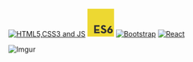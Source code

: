 [![HTML5,CSS3 and JS](https://github.com/FransLopez/logo-images/blob/master/logos/html5-css3-js.png)](http://www.w3.org/)
[![ES6](https://github.com/MarioTerron/logo-images/blob/master/logos/es6.png)](http://www.ecma-international.org/ecma-262/6.0/)
[![Bootstrap](https://github.com/FransLopez/logo-images/blob/master/logos/bootstrap.png)](http://getbootstrap.com/)
[![React](https://github.com/FransLopez/logo-images/blob/master/logos/react.png)](https://facebook.github.io/react/)

![Imgur](https://i.imgur.com/xqFS2hy.gifv)